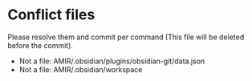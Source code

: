 # Conflict files
Please resolve them and commit per command (This file will be deleted before the commit).
- Not a file: AMIR/.obsidian/plugins/obsidian-git/data.json
- Not a file: AMIR/.obsidian/workspace